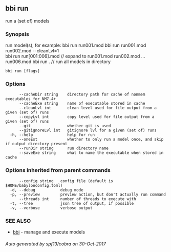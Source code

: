 ## bbi run

run a (set of) models

### Synopsis


run model(s), for example: 
bbi run run001.mod
bbi run run001.mod run002.mod --cleanLvl=1  
bbi run run[001:006].mod // expand to run001.mod run002.mod ... run006.mod
bbi run . // run all models in directory
 

```
bbi run [flags]
```

### Options

```
      --cacheDir string    directory path for cache of nonmem executables for NM7.4+
      --cacheExe string    name of executable stored in cache
      --cleanLvl int       clean level used for file output from a given (set of) runs
      --copyLvl int        copy level used for file output from a given (set of) runs
      --git                whether git is used
      --gitignoreLvl int   gitignore lvl for a given (set of) runs
  -h, --help               help for run
      --oneEst             whether to only run a model once, and skip if output directory present
      --runDir string      run directory name
      --saveExe string     what to name the executable when stored in cache
```

### Options inherited from parent commands

```
      --config string   config file (default is $HOME/babylonconfig.toml)
  -d, --debug           debug mode
  -p, --preview         preview action, but don't actually run command
      --threads int     number of threads to execute with
  -t, --tree            json tree of output, if possible
  -v, --verbose         verbose output
```

### SEE ALSO
* [bbi](bbi.md)	 - manage and execute models

###### Auto generated by spf13/cobra on 30-Oct-2017
